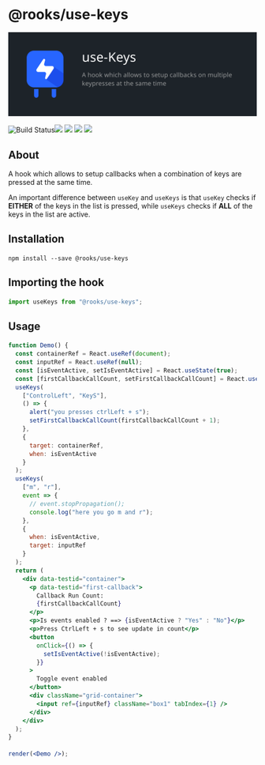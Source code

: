# @rooks/use-keys 
![TitleCard](/packages/keys/title-card.svg)

![Build Status](https://github.com/imbhargav5/rooks/workflows/Node%20CI/badge.svg)![](https://img.shields.io/npm/v/@rooks/use-keys/latest.svg) ![](https://img.shields.io/npm/l/@rooks/use-keys.svg) ![](https://img.shields.io/bundlephobia/min/@rooks/use-keys.svg) ![](https://img.shields.io/david/imbhargav5/rooks.svg?path=packages%2Fkeys)




## About 
A hook which allows to setup callbacks when a combination of keys are pressed at the same time.

An important difference between `useKey` and `useKeys` is that `useKey` checks if **EITHER** of the keys in the list is pressed, while `useKeys` checks if **ALL** of the keys in the list are active. 

## Installation

```
npm install --save @rooks/use-keys
```

## Importing the hook

```javascript
import useKeys from "@rooks/use-keys";
```

## Usage

```jsx
function Demo() {
  const containerRef = React.useRef(document);
  const inputRef = React.useRef(null);
  const [isEventActive, setIsEventActive] = React.useState(true);
  const [firstCallbackCallCount, setFirstCallbackCallCount] = React.useState(0);
  useKeys(
    ["ControlLeft", "KeyS"],
    () => {
      alert("you presses ctrlLeft + s");
      setFirstCallbackCallCount(firstCallbackCallCount + 1);
    },
    {
      target: containerRef,
      when: isEventActive
    }
  );
  useKeys(
    ["m", "r"],
    event => {
      // event.stopPropagation();
      console.log("here you go m and r");
    },
    {
      when: isEventActive,
      target: inputRef
    }
  );
  return (
    <div data-testid="container">
      <p data-testid="first-callback">
        Callback Run Count:
        {firstCallbackCallCount}
      </p>
      <p>Is events enabled ? ==> {isEventActive ? "Yes" : "No"}</p>
      <p>Press CtrlLeft + s to see update in count</p>
      <button
        onClick={() => {
          setIsEventActive(!isEventActive);
        }}
      >
        Toggle event enabled
      </button>
      <div className="grid-container">
        <input ref={inputRef} className="box1" tabIndex={1} />
      </div>
    </div>
  );
}

render(<Demo />);
```
